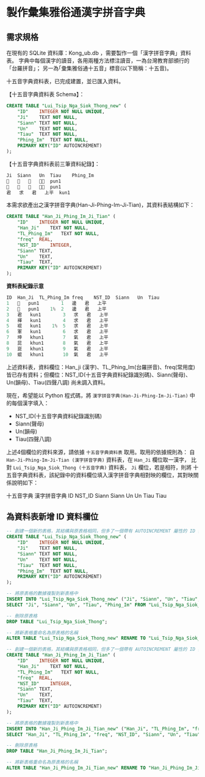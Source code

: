 # 製作彙集雅俗通漢字拼音字典

## 需求規格

在現有的 SQLite 資料庫：Kong_ub.db ，需要製作一個「漢字拼音字典」資料表。
字典中每個漢字的讀音，各用兩種方法標注讀音，一為台灣教育部頒行的「台羅拼音」；
另一為｢彙集雅俗通十五音」標音(以下簡稱：十五音)。

十五音字典資料表，已完成建置，並已匯入資料。

【十五音字典資料表 Schema】：

```sql
CREATE TABLE "Lui_Tsip_Nga_Siok_Thong_new" (
	"ID"	INTEGER NOT NULL UNIQUE,
	"Ji"	TEXT NOT NULL,
	"Siann"	TEXT NOT NULL,
	"Un"	TEXT NOT NULL,
	"Tiau"	TEXT NOT NULL,
	"Phing_Im"	TEXT NOT NULL,
	PRIMARY KEY("ID" AUTOINCREMENT)
);
```

【十五音字典資料表前三筆資料紀錄】：

```powershell
Ji	Siann	Un	Tiau	Phing_Im
𪑖	邊	君	上平	pun1
𪒰	邊	君	上平	pun1
君	求	君	上平	kun1
```

本需求欲產出之漢字拼音字典(Han-Ji-Phing-Im-Ji-Tian)，其資料表結構如下：

```sql
CREATE TABLE "Han_Ji_Phing_Im_Ji_Tian" (
	"ID"	INTEGER NOT NULL UNIQUE,
	"Han_Ji"	TEXT NOT NULL,
	"TL_Phing_Im"	TEXT NOT NULL,
	"freq"	REAL,
	"NST_ID"	INTEGER,
	"Siann"	TEXT,
	"Un"	TEXT,
	"Tiau"	TEXT,
	PRIMARY KEY("ID" AUTOINCREMENT)
);
```

**資料表紀錄示意**

```powershell
ID	Han_Ji	TL_Phing_Im	freq	NST_ID	Siann	Un	Tiau
1	𪑖	pun1		1	邊	君	上平
2	𪒰	pun1	1%	2	邊	君	上平
3	君	kun1		3	求	君	上平
4	褌	kun1		4	求	君	上平
5	裩	kun1	1%	5	求	君	上平
6	軍	kun1		6	求	君	上平
7	坤	khun1		7	氣	君	上平
8	昆	khun1		8	氣	君	上平
9	崑	khun1		9	氣	君	上平
10	蜫	khun1		10	氣	君	上平
```


上述資料表，資料欄位：Han_ji (漢字)、TL_Phing_Im(台羅拼音)、freq(常用度) 
皆已存有資料；但欄位：NST_ID(十五音字典資料紀錄識別碼)、Siann(聲母)、Un(韻母)、Tiau(四聲八調) 尚未調入資料。

現在，希望能以 Python 程式碼，將 `漢字拼音字典(Han-Ji-Phing-Im-Ji-Tian)` 中的每個漢字填入：
 - NST_ID(十五音字典資料紀錄識別碼)
 - Siann(聲母)
 - Un(韻母)
 - Tiau(四聲八調) 

上述4個欄位的資料來源，請依據 `十五音字典資料表` 取用。取用的依據規則為：
自 `Han-Ji-Phing-Im-Ji-Tian (漢字拼音字典)` 資料表，在 `Han_Ji` 欄位取一漢字，
比對 `Lui_Tsip_Nga_Siok_Thong (十五音字典)` 資料表， `Ji` 欄位，若是相符，則將
十五音字典資料表，該紀錄中的資料欄位填入漢字拼音字典相對映的欄位，其對映關係說明如下：

十五音字典        漢字拼音字典
ID              NST_ID
Siann           Siann
Un              Un
Tiau            Tiau

## 為資料表新增 ID 資料欄位

```sql
-- 創建一個新的表格，其結構與原表格相同，但多了一個帶有 AUTOINCREMENT 屬性的 ID 列
CREATE TABLE "Lui_Tsip_Nga_Siok_Thong_new" (
	"ID"	INTEGER NOT NULL UNIQUE,
	"Ji"	TEXT NOT NULL,
	"Siann"	TEXT NOT NULL,
	"Un"	TEXT NOT NULL,
	"Tiau"	TEXT NOT NULL,
	"Phing_Im"	TEXT NOT NULL,
	PRIMARY KEY("ID" AUTOINCREMENT)
);

-- 將原表格的數據複製到新表格中
INSERT INTO "Lui_Tsip_Nga_Siok_Thong_new" ("Ji", "Siann", "Un", "Tiau", "Phing_Im")
SELECT "Ji", "Siann", "Un", "Tiau", "Phing_Im" FROM "Lui_Tsip_Nga_Siok_Thong";

-- 刪除原表格
DROP TABLE "Lui_Tsip_Nga_Siok_Thong";

-- 將新表格重命名為原表格的名稱
ALTER TABLE "Lui_Tsip_Nga_Siok_Thong_new" RENAME TO "Lui_Tsip_Nga_Siok_Thong";
```
```sql
-- 創建一個新的表格，其結構與原表格相同，但多了一個帶有 AUTOINCREMENT 屬性的 ID 列
CREATE TABLE "Han_Ji_Phing_Im_Ji_Tian" (
	"ID"	INTEGER NOT NULL UNIQUE,
	"Han_Ji"	TEXT NOT NULL,
	"TL_Phing_Im"	TEXT NOT NULL,
	"freq"	REAL,
	"NST_ID"	INTEGER,
	"Siann"	TEXT,
	"Un"	TEXT,
	"Tiau"	TEXT,
	PRIMARY KEY("ID" AUTOINCREMENT)
);

-- 將原表格的數據複製到新表格中
INSERT INTO "Han_Ji_Phing_Im_Ji_Tian_new" ("Han_Ji", "TL_Phing_Im", "freq", "NST_ID", "Siann", "Un", "Tiau")
SELECT "Han_Ji", "TL_Phing_Im", "freq", "NST_ID", "Siann", "Un", "Tiau" FROM "Han_Ji_Phing_Im_Ji_Tian";

-- 刪除原表格
DROP TABLE "Han_Ji_Phing_Im_Ji_Tian";

-- 將新表格重命名為原表格的名稱
ALTER TABLE "Han_Ji_Phing_Im_Ji_Tian_new" RENAME TO "Han_Ji_Phing_Im_Ji_Tian";
```
